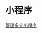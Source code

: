# 小程序



[管理多个小程序](https://fynn90.github.io/2018/10/07/%E7%AE%A1%E7%90%86%E5%A4%9A%E4%B8%AA%E5%B0%8F%E7%A8%8B%E5%BA%8F/)